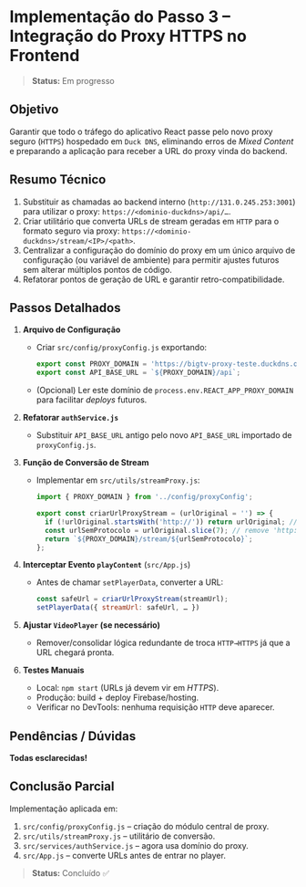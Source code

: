 # Implementação do Passo 3 – Integração do Proxy HTTPS no Frontend

> **Status:** Em progresso

## Objetivo

Garantir que todo o tráfego do aplicativo React passe pelo novo proxy seguro (`HTTPS`) hospedado em `Duck DNS`, eliminando erros de _Mixed Content_ e preparando a aplicação para receber a URL do proxy vinda do backend.

## Resumo Técnico
1. Substituir as chamadas ao backend interno (`http://131.0.245.253:3001`) para utilizar o proxy: `https://<dominio-duckdns>/api/…`.
2. Criar utilitário que converta URLs de stream geradas em `HTTP` para o formato seguro via proxy:  `https://<dominio-duckdns>/stream/<IP>/<path>`.
3. Centralizar a configuração do domínio do proxy em um único arquivo de configuração (ou variável de ambiente) para permitir ajustes futuros sem alterar múltiplos pontos de código.
4. Refatorar pontos de geração de URL e garantir retro-compatibilidade.

## Passos Detalhados

1. **Arquivo de Configuração**
   - Criar `src/config/proxyConfig.js` exportando:
     ```js
     export const PROXY_DOMAIN = 'https://bigtv-proxy-teste.duckdns.org';
     export const API_BASE_URL = `${PROXY_DOMAIN}/api`;
     ```
   - (Opcional) Ler este domínio de `process.env.REACT_APP_PROXY_DOMAIN` para facilitar _deploys_ futuros.

2. **Refatorar `authService.js`**
   - Substituir `API_BASE_URL` antigo pelo novo `API_BASE_URL` importado de `proxyConfig.js`.

3. **Função de Conversão de Stream**
   - Implementar em `src/utils/streamProxy.js`:
     ```js
     import { PROXY_DOMAIN } from '../config/proxyConfig';

     export const criarUrlProxyStream = (urlOriginal = '') => {
       if (!urlOriginal.startsWith('http://')) return urlOriginal; // já seguro ou inválido
       const urlSemProtocolo = urlOriginal.slice(7); // remove 'http://'
       return `${PROXY_DOMAIN}/stream/${urlSemProtocolo}`;
     };
     ```

4. **Interceptar Evento `playContent`** (`src/App.js`)
   - Antes de chamar `setPlayerData`, converter a URL:
     ```js
     const safeUrl = criarUrlProxyStream(streamUrl);
     setPlayerData({ streamUrl: safeUrl, … })
     ```

5. **Ajustar `VideoPlayer` (se necessário)**
   - Remover/consolidar lógica redundante de troca `HTTP→HTTPS` já que a URL chegará pronta.

6. **Testes Manuais**
   - Local: `npm start` (URLs já devem vir em _HTTPS_).
   - Produção: build + deploy Firebase/hosting.
   - Verificar no DevTools: nenhuma requisição `HTTP` deve aparecer.

## Pendências / Dúvidas
**Todas esclarecidas!**

## Conclusão Parcial
Implementação aplicada em:
1. `src/config/proxyConfig.js` – criação do módulo central de proxy.
2. `src/utils/streamProxy.js` – utilitário de conversão.
3. `src/services/authService.js` – agora usa domínio do proxy.
4. `src/App.js` – converte URLs antes de entrar no player.

> **Status:** Concluído ✅ 